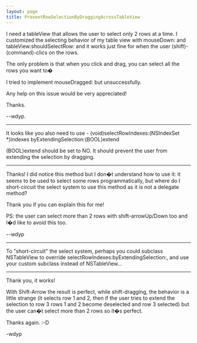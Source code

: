 ```yaml
---
layout: page
title: PreventRowSelectionByDraggingAcrossTableView
---
```


I need a tableView that allows the user to select only 2 rows at a time.
I customized the selecting behavior of my table view with mouseDown: and tableView:shouldSelectRow: and it works just fine for when the user (shift)-(command)-clics on the rows.

The only problem is that when you click and drag, you can select all the rows you want to�

I tried to implement mouseDragged: but unsuccessfully.

Any help on this issue would be very appreciated!

Thanks.

--wdyp.

----

It looks like you also need to use     - (void)selectRowIndexes:(NSIndexSet *)indexes byExtendingSelection:(BOOL)extend

(BOOL)extend should be set to NO. It should prevent the user from extending the selection by dragging.

----

Thanks! I did notice this method but I don�t understand how to use it: it seems to be used to select some rows programmatically, but where do I short-circuit the select system to use this method as it is not a delegate method?

Thank you if you can explain this for me!

PS: the user can select more than 2 rows with shift-arrowUp/Down too and I�d like to avoid this too.

--wdyp

----

To "short-circuit" the select system, perhaps you could subclass NSTableView to override     selectRowIndexes:byExtendingSelection:, and use your custom subclass instead of NSTableView...

----

Thank you, it works!

With Shift-Arrow the result is perfect, while shift-dragging, the behavior is a little strange (it selects row 1 and 2, then if the user tries to extend the selection to row 3 rows 1 and 2 become deselected and row 3 selected) but the user can�t select more than 2 rows so it�s perfect.

Thanks again. :-D

-wdyp

